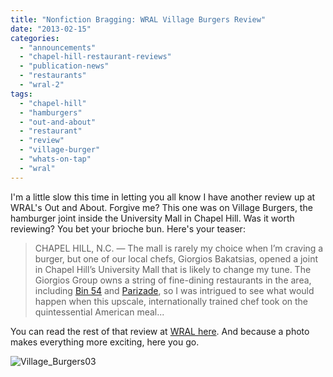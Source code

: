```yaml
---
title: "Nonfiction Bragging: WRAL Village Burgers Review"
date: "2013-02-15"
categories:
  - "announcements"
  - "chapel-hill-restaurant-reviews"
  - "publication-news"
  - "restaurants"
  - "wral-2"
tags:
  - "chapel-hill"
  - "hamburgers"
  - "out-and-about"
  - "restaurant"
  - "review"
  - "village-burger"
  - "whats-on-tap"
  - "wral"
---
```


I'm a little slow this time in letting you all know I have another review up at WRAL's Out and About. Forgive me? This one was on Village Burgers, the hamburger joint inside the University Mall in Chapel Hill. Was it worth reviewing? You bet your brioche bun. Here's your teaser:

> CHAPEL HILL, N.C. — The mall is rarely my choice when I’m craving a burger, but one of our local chefs, Giorgios Bakatsias, opened a joint in Chapel Hill’s University Mall that is likely to change my tune. The Giorgios Group owns a string of fine-dining restaurants in the area, including [Bin 54](http://www.wral.com/entertainment/out_and_about/venue/12029021/) and [Parizade](http://www.wral.com/Durham/Restaurants-Bars/Parizade/7015509/), so I was intrigued to see what would happen when this upscale, internationally trained chef took on the quintessential American meal...

You can read the rest of that review at [WRAL here](http://www.wral.com/restaurant-review-village-burgers/12028976/ "Village Burgers Review"). And because a photo makes everything more exciting, here you go.

![Village_Burgers03](https://d2ypg8o05lff0b.cloudfront.net/wp-content/uploads/sites/3/2013/02/Village_Burgers03.jpg)
